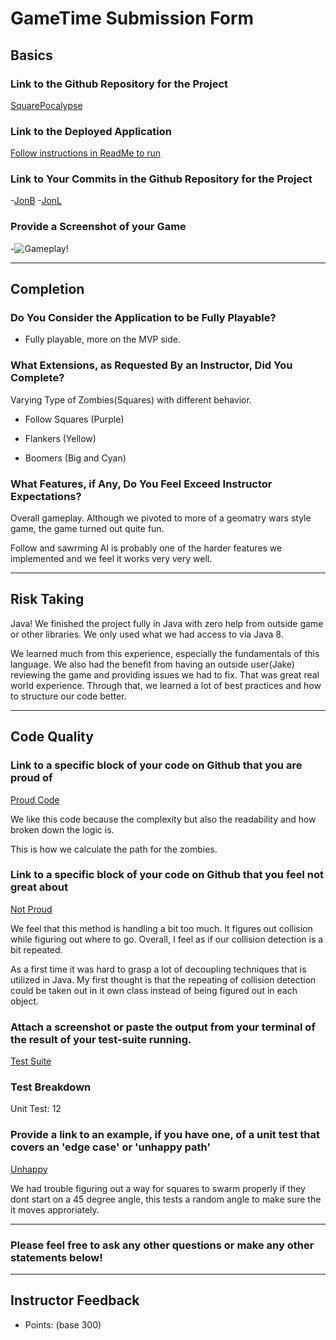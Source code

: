 

# GameTime Submission Form

## Basics

### Link to the Github Repository for the Project
[SquarePocalypse](https://github.com/jdliss/game-time)

### Link to the Deployed Application
[Follow instructions in ReadMe to run](https://github.com/jdliss/game-time)

### Link to Your Commits in the Github Repository for the Project
-[JonB](https://github.com/jdliss/game-time/commits?author=Jbern16)
 -[JonL](https://github.com/jdliss/game-time/commits?author=jdliss)

### Provide a Screenshot of your Game
-![Gameplay!](http://recordit.co/2mlKV4JWsB/gif/notify)

---

## Completion

### Do You Consider the Application to be Fully Playable?
 - Fully playable, more on the MVP side.  

### What Extensions, as Requested By an Instructor, Did You Complete?
  Varying Type of Zombies(Squares) with different behavior.

  * Follow Squares (Purple)
  
  * Flankers (Yellow)

  * Boomers (Big and Cyan)


### What Features, if Any, Do You Feel Exceed Instructor Expectations?
Overall gameplay. Although we pivoted to more of a geomatry wars style game, the game turned out quite fun.

Follow and sawrming AI is probably one of the harder features we implemented and we feel it works very very well.  


----

## Risk Taking
Java! We finished the project fully in Java with zero help from outside game or other libraries. We only used what we had access to via Java 8.

We learned much from this experience, especially the fundamentals of this language. We also had the benefit from having an outside user(Jake) reviewing the game and providing issues we had to fix. That was great real world experience. 
Through that, we learned a lot of best practices and how to structure our code better.  

----

## Code Quality

### Link to a specific block of your code on Github that you are proud of
[Proud Code](https://github.com/jdliss/game-time/blob/master/src/org/object/Zombie.java#L51-L86)

We like this code because the complexity but also the readability and how broken down the logic is.

This is how we calculate the path for the zombies.  

### Link to a specific block of your code on Github that you feel not great about
[Not Proud](https://github.com/jdliss/game-time/blob/master/src/org/object/Bullet.java#L38-L74)

We feel that this method is handling a bit too much. It figures out collision while figuring out where to go. Overall, I feel as if our collision detection is a bit repeated. 

As a first time it was hard to grasp a lot of decoupling techniques that is utilized in Java. My first thought is that the repeating of collision detection could be taken out in it own class instead of being figured out in each object. 



### Attach a screenshot or paste the output from your terminal of the result of your test-suite running.
[Test Suite](http://i.imgur.com/aNDfU56.png)

### Test Breakdown
Unit Test: 12


### Provide a link to an example, if you have one, of a unit test that covers an 'edge case' or 'unhappy path'
[Unhappy](https://github.com/jdliss/game-time/blob/master/src/org/object/ZombieTest.java#L41-L49)

We had trouble figuring out a way for squares to swarm properly if they dont start on a 45 degree angle, this tests a random angle to make sure the it moves approriately. 

-----

### Please feel free to ask any other questions or make any other statements below!

-----

## Instructor Feedback

- Points: (base 300)
